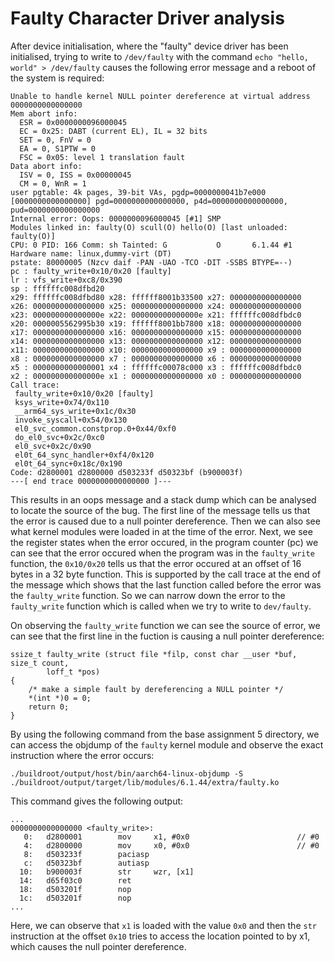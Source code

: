 # Faulty Character Driver analysis

After device initialisation, where the "faulty" device driver has been initialised, trying to write to `/dev/faulty` with the 
command `echo "hello, world" > /dev/faulty` causes the following error message and a reboot of the system is required:

```
Unable to handle kernel NULL pointer dereference at virtual address 0000000000000000
Mem abort info:
  ESR = 0x0000000096000045
  EC = 0x25: DABT (current EL), IL = 32 bits
  SET = 0, FnV = 0
  EA = 0, S1PTW = 0
  FSC = 0x05: level 1 translation fault
Data abort info:
  ISV = 0, ISS = 0x00000045
  CM = 0, WnR = 1
user pgtable: 4k pages, 39-bit VAs, pgdp=0000000041b7e000
[0000000000000000] pgd=0000000000000000, p4d=0000000000000000, pud=0000000000000000
Internal error: Oops: 0000000096000045 [#1] SMP
Modules linked in: faulty(O) scull(O) hello(O) [last unloaded: faulty(O)]
CPU: 0 PID: 166 Comm: sh Tainted: G           O       6.1.44 #1
Hardware name: linux,dummy-virt (DT)
pstate: 80000005 (Nzcv daif -PAN -UAO -TCO -DIT -SSBS BTYPE=--)
pc : faulty_write+0x10/0x20 [faulty]
lr : vfs_write+0xc8/0x390
sp : ffffffc008dfbd20
x29: ffffffc008dfbd80 x28: ffffff8001b33500 x27: 0000000000000000
x26: 0000000000000000 x25: 0000000000000000 x24: 0000000000000000
x23: 000000000000000e x22: 000000000000000e x21: ffffffc008dfbdc0
x20: 0000005562995b30 x19: ffffff8001bb7800 x18: 0000000000000000
x17: 0000000000000000 x16: 0000000000000000 x15: 0000000000000000
x14: 0000000000000000 x13: 0000000000000000 x12: 0000000000000000
x11: 0000000000000000 x10: 0000000000000000 x9 : 0000000000000000
x8 : 0000000000000000 x7 : 0000000000000000 x6 : 0000000000000000
x5 : 0000000000000001 x4 : ffffffc00078c000 x3 : ffffffc008dfbdc0
x2 : 000000000000000e x1 : 0000000000000000 x0 : 0000000000000000
Call trace:
 faulty_write+0x10/0x20 [faulty]
 ksys_write+0x74/0x110
 __arm64_sys_write+0x1c/0x30
 invoke_syscall+0x54/0x130
 el0_svc_common.constprop.0+0x44/0xf0
 do_el0_svc+0x2c/0xc0
 el0_svc+0x2c/0x90
 el0t_64_sync_handler+0xf4/0x120
 el0t_64_sync+0x18c/0x190
Code: d2800001 d2800000 d503233f d50323bf (b900003f) 
---[ end trace 0000000000000000 ]---
```

This results in an oops message and a stack dump which can be analysed to locate the source of the bug. The first line of the message tells us that the error is caused due to a null pointer dereference.  Then we can also see what kernel modules were loaded in at the time of the error. Next, we see the register states when the error occured, in the program counter (pc) we can see that the error occured when the program was in the `faulty_write` function, the `0x10/0x20` tells us that the error occured at an offset of 16 bytes in a 32 byte function. This is supported by the call trace at the end of the message which shows that the last function called before the error was the `faulty_write` function. So we can narrow down the error to the `faulty_write` function which is called when we try to write to `dev/faulty`. 

On observing the `faulty_write` function we can see the source of error, we can see that the first line in the fuction is causing a null pointer dereference: 
```
ssize_t faulty_write (struct file *filp, const char __user *buf, size_t count,
		loff_t *pos)
{
	/* make a simple fault by dereferencing a NULL pointer */
	*(int *)0 = 0;
	return 0;
}
```

By using the following command from the base assignment 5 directory, we can access the objdump of the `faulty` kernel module and observe the exact instruction where the error occurs:
``` 
./buildroot/output/host/bin/aarch64-linux-objdump -S ./buildroot/output/target/lib/modules/6.1.44/extra/faulty.ko
```

This command gives the following output:
```
...
0000000000000000 <faulty_write>:
   0:   d2800001        mov     x1, #0x0                        // #0
   4:   d2800000        mov     x0, #0x0                        // #0
   8:   d503233f        paciasp
   c:   d50323bf        autiasp
  10:   b900003f        str     wzr, [x1]
  14:   d65f03c0        ret
  18:   d503201f        nop
  1c:   d503201f        nop
...
```

Here, we can observe that `x1` is loaded with the value `0x0` and then the `str` instruction at the offset `0x10` tries to access the location pointed to by x1, which causes the null pointer dereference. 